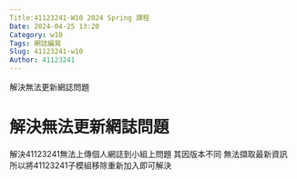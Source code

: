 ```yaml
---
Title:41123241-W10 2024 Spring 課程
Date: 2024-04-25 13:20
Category: w10
Tags: 網誌編寫
Slug: 41123241-w10
Author: 41123241
---
```


解決無法更新網誌問題

<!-- PELICAN_END_SUMMARY -->

# 解決無法更新網誌問題
解決41123241無法上傳個人網誌到小組上問題 其因版本不同 無法擷取最新資訊 所以將41123241子模組移除重新加入即可解決
